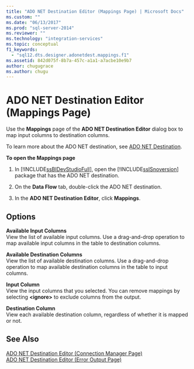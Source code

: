 ```yaml
---
title: "ADO NET Destination Editor (Mappings Page) | Microsoft Docs"
ms.custom: ""
ms.date: "06/13/2017"
ms.prod: "sql-server-2014"
ms.reviewer: ""
ms.technology: "integration-services"
ms.topic: conceptual
f1_keywords: 
  - "sql12.dts.designer.adonetdest.mappings.f1"
ms.assetid: 842d075f-8b7a-457c-a1a1-a7acbe10e9b7
author: chugugrace
ms.author: chugu
---
```

# ADO NET Destination Editor (Mappings Page)
  Use the **Mappings** page of the **ADO NET Destination Editor** dialog box to map input columns to destination columns.  
  
 To learn more about the ADO NET destination, see [ADO NET Destination](data-flow/ado-net-destination.md).  
  
 **To open the Mappings page**  
  
1.  In [!INCLUDE[ssBIDevStudioFull](../includes/ssbidevstudiofull-md.md)], open the [!INCLUDE[ssISnoversion](../includes/ssisnoversion-md.md)] package that has the ADO NET destination.  
  
2.  On the **Data Flow** tab, double-click the ADO NET destination.  
  
3.  In the **ADO NET Destination Editor**, click **Mappings**.  
  
## Options  
 **Available Input Columns**  
 View the list of available input columns. Use a drag-and-drop operation to map available input columns in the table to destination columns.  
  
 **Available Destination Columns**  
 View the list of available destination columns. Use a drag-and-drop operation to map available destination columns in the table to input columns.  
  
 **Input Column**  
 View the input columns that you selected. You can remove mappings by selecting **\<ignore>** to exclude columns from the output.  
  
 **Destination Column**  
 View each available destination column, regardless of whether it is mapped or not.  
  
## See Also  
 [ADO NET Destination Editor &#40;Connection Manager Page&#41;](../../2014/integration-services/ado-net-destination-editor-connection-manager-page.md)   
 [ADO NET Destination Editor &#40;Error Output Page&#41;](../../2014/integration-services/ado-net-destination-editor-error-output-page.md)  
  
  

